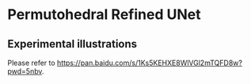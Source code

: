 # Permutohedral Refined UNet
## Experimental illustrations

Please refer to https://pan.baidu.com/s/1Ks5KEHXE8WlVGl2mTQFD8w?pwd=5nbv.